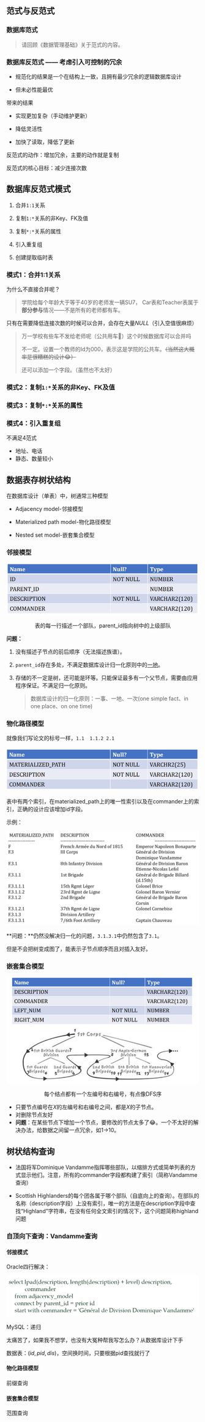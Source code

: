 ## 范式与反范式

### 数据库范式

> 请回顾《数据管理基础》关于范式的内容。

### 数据库反范式 —— 考虑引入可控制的冗余

- 规范化的结果是一个在结构上一致，且拥有最少冗余的逻辑数据库设计

- 但未必性能最优

带来的结果

- 实现更加复杂（手动维护更新）

- 降低灵活性

- 加快了读取，降低了更新

反范式的动作：增加冗余，主要的动作就是复制

反范式的核心目标：减少连接次数

## 数据库反范式模式

1. 合并`1:1`关系

2. 复制`1:*`关系的非Key、FK及值

3. 复制`*:*`关系的属性

4. 引入重复组

5. 创建提取临时表

### 模式1：合并1:1关系

为什么不直接合并呢？

> 学院给每个年龄大于等于40岁的老师发一辆SU7， Car表和Teacher表属于**部分参与**情况——不是所有的老师都有车。

只有在需要降低连接次数的时候可以合并，会存在大量$NULL$（引入空值很麻烦）

> 万一学校有些车不发给老师呢（公共用车🤭）这个时候数据库可以合并吗 
>
> 不一定。设置一个教师的Id为000，表示这是学院的公共车。~~（当然这大概率是很糟糕的设计😂）~~
>
> 还可以添加一个字段。（虽然也不太好）

### 模式2：复制`1:*`关系的非Key、FK及值

### 模式3：复制`*:*`关系的属性

### 模式4：引入重复组

不满足4范式

- 地址、电话
- 静态、数量较小

## 数据表存树状结构

在数据库设计（单表）中，树通常三种模型

- Adjacency model-邻接模型

- Materialized path model-物化路径模型

- Nested set model-嵌套集合模型

### 邻接模型

![](image-20240506141544960.png)

<center>表的每一行描述一个部队，parent_id指向树中的上级部队</center>

**问题：**

1. 没有描述子节点的前后顺序（无法描述族谱）。

2. `parent_id`存在多处，不满足数据库设计归一化原则中的<u>一地</u>。

3. 存储的不一定是树，还可能是环等。只能保证最多有一个父节点，需要由应用程序保证。不满足归一化原则。

   > 数据库设计的归一化原则：一事、一地、一次(one simple fact、in one place、on one time)

### 物化路径模型

就像我们写论文的标号一样，`1.1  1.1.2 2.1`

![](image-20240506143341373.png)

表中有两个索引，在materialized_path上的唯一性索引以及在commander上的索引，正确的设计应该增加id字段。

示例：

![](image-20240506143444490.png)

**问题：**仍然没解决归一化的问题，`3.1.3.1`中仍然包含了`3.1`。

但是不会把树变成图了，能表示子节点顺序而且对插入友好。

### 嵌套集合模型

![](image-20240506144109332.png)

<center>每个结点都有一个左编号和右编号，有点像DFS序</center>

- 只要节点编号在$X$的左编号和右编号之间，都是$X$的子节点。
- 对删除节点友好
- **问题**：在某些节点下增加一个节点，要修改的节点太多了😂。一个不太好的解决办法，给数据之间留一点冗余，如1->10。

## 树状结构查询

- 法国将军Dominique	Vandamme指挥哪些部队，以缩排方式或简单列表的方式显示他们。注意，所有的commander字段都构建了索引（简称Vandamme查询）

- Scottish	Highlanders的每个团各属于哪个部队（自底向上的查询）。在部队的名称（description字段）上没有索引，唯一的方法是在description字段中查找“Highland”字符串，在没有任何全文索引的情况下，这个问题简称highland问题

### 自顶向下查询：Vandamme查询

#### 邻接模式

Oracle四行解决：

![](image-20240506151135967.png)

MySQL：递归

太痛苦了，如果我不想学，也没有大冤种帮我写怎么办？从数据库设计下手

数据表：$(id, pid, dis)$，空间换时间，只要根据pid查找就行了

#### 物化路径模型

前缀查询

#### 嵌套集合模型

范围查询